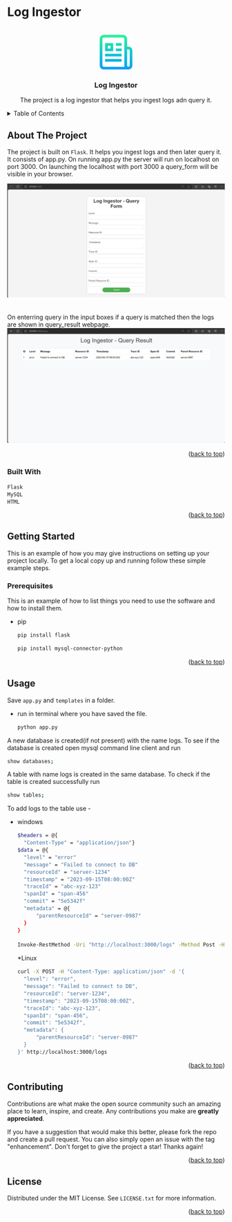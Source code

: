 <!-- Improved compatibility of back to top link: See: https://github.com/othneildrew/Best-README-Template/pull/73 -->
<a name="readme-top"></a>
<h1>Log Ingestor</h1>




<!-- PROJECT LOGO -->
<br />
<div align="center">
  <a href="https://github.com/github_username/repo_name">
    <img src="images/logo.png" alt="Logo" width="80" height="80">
  </a>

<h3 align="center">Log Ingestor</h3>

  <p align="center">
    The project is a log ingestor that helps you ingest logs adn query it.
    <br />

</div>



<!-- TABLE OF CONTENTS -->
<details>
  <summary>Table of Contents</summary>
  <ol>
    <li>
      <a href="#about-the-project">About The Project</a>
      <ul>
        <li><a href="#built-with">Built With</a></li>
      </ul>
    </li>
    <li>
      <a href="#getting-started">Getting Started</a>
      <ul>
        <li><a href="#prerequisites">Prerequisites</a></li>
      </ul>
    </li>
    <li><a href="#usage">Usage</a></li>
    <li><a href="#contributing">Contributing</a></li>
    <li><a href="#license">License</a></li>
  </ol>
</details>



<!-- ABOUT THE PROJECT -->
## About The Project

The project is built on `Flask`. It helps you ingest logs and then later query it. It consists of app.py. On running app.py the server will run on localhost on port 3000. On launching the localhost with port 3000 a query_form will be visible in your browser.
<br>
<div align="center">
<img src="images/query_form.png" alt="query_form">
</div>
<br>
<br>
On enterring query in the input boxes if a query is matched then the logs are shown in query_result webpage.
<br>
<div align="center">
<img src="images/query_result.png" alt="query_result">
</div>



<p align="right">(<a href="#readme-top">back to top</a>)</p>



### Built With

`Flask`<br>
`MySQL`<br>
`HTML`<br>

<p align="right">(<a href="#readme-top">back to top</a>)</p>



<!-- GETTING STARTED -->
## Getting Started

This is an example of how you may give instructions on setting up your project locally.
To get a local copy up and running follow these simple example steps.

### Prerequisites

This is an example of how to list things you need to use the software and how to install them.
* pip
  ```sh
  pip install flask
  ```
  ```sh
  pip install mysql-connector-python
  ```


<p align="right">(<a href="#readme-top">back to top</a>)</p>



<!-- USAGE EXAMPLES -->
## Usage

Save `app.py` and `templates` in a folder. 
* run in terminal where you have saved the file.
  ```sh
  python app.py
  ```
A new database is created(if not present) with the name logs. To see if the database is created open mysql command line client and run
  ```sh
  show databases;
  ```
A table with name logs is created in the same database. To check if the table is created successfully run
  ```sh
  show tables;
  ```
To add logs to the table use - 
* windows
  ```sh
  $headers = @{
    "Content-Type" = "application/json"}
  $data = @{
    "level" = "error"
    "message" = "Failed to connect to DB"
    "resourceId" = "server-1234"
    "timestamp" = "2023-09-15T08:00:00Z"
    "traceId" = "abc-xyz-123"
    "spanId" = "span-456"
    "commit" = "5e5342f"
    "metadata" = @{
        "parentResourceId" = "server-0987"
    }
  }

  Invoke-RestMethod -Uri "http://localhost:3000/logs" -Method Post -Headers $headers -Body ($data | ConvertTo-Json)

  ```
  *Linux
  ```sh
  curl -X POST -H "Content-Type: application/json" -d '{
    "level": "error",
    "message": "Failed to connect to DB",
    "resourceId": "server-1234",
    "timestamp": "2023-09-15T08:00:00Z",
    "traceId": "abc-xyz-123",
    "spanId": "span-456",
    "commit": "5e5342f",
    "metadata": {
        "parentResourceId": "server-0987"
    }
  }' http://localhost:3000/logs

  ```
  
  



<p align="right">(<a href="#readme-top">back to top</a>)</p>



<!-- CONTRIBUTING -->
## Contributing

Contributions are what make the open source community such an amazing place to learn, inspire, and create. Any contributions you make are **greatly appreciated**.

If you have a suggestion that would make this better, please fork the repo and create a pull request. You can also simply open an issue with the tag "enhancement".
Don't forget to give the project a star! Thanks again!


<p align="right">(<a href="#readme-top">back to top</a>)</p>



<!-- LICENSE -->
## License

Distributed under the MIT License. See `LICENSE.txt` for more information.

<p align="right">(<a href="#readme-top">back to top</a>)</p>


